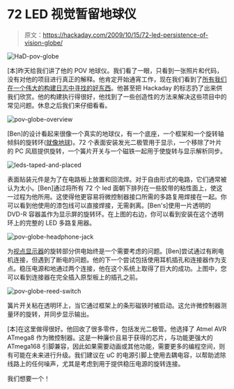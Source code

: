 # 72 LED 视觉暂留地球仪

> 原文：<https://hackaday.com/2009/10/15/72-led-persistence-of-vision-globe/>

![HaD-pov-globe](img/6e551ad4880cd123927607a144fa89b0.png "HaD-pov-globe")

[本]昨天给我们讲了他的 POV 地球仪。我们看了一眼，只看到一张照片和代码，没有对他的项目进行真正的解释。他肯定开始通宵工作，现在我们看到了[所有我们在一个伟大的构建日志中寻找的好东西](http://hackaday.com/2009/09/19/how-to-make-your-project-an-internet-sensation/)。他甚至把 Hackaday 的标志扔了出来供我们欣赏。他的构建执行得很好，他找到了一些创造性的方法来解决这些项目中的常见问题。休息之后我们来仔细看看。

![pov-globe-overview](img/09de5247c339cdd6ea733b113ca0c8ff.png "pov-globe-overview")

[Ben]的设计看起来很像一个真实的地球仪，有一个底座，一个框架和一个旋转轴倾斜的旋转环([就像地球](http://en.wikipedia.org/wiki/Axial_tilt))。72 个表面安装发光二极管用于显示，一个移除了叶片的 PC 风扇提供旋转，一个簧片开关与一个磁铁一起用于使旋转与显示解析同步。

![leds-taped-and-placed](img/03a5106733077ece64ca60f154a33142.png "leds-taped-and-placed")

表面贴装元件是为了在电路板上放置和回流焊。对于自由形式的电路，它们通常被认为太小。[Ben]通过将所有 72 个 led 面朝下排列在一些胶带的粘性面上，使这一过程为他所用。这使得他更容易将微控制器接口所需的多路复用焊接在一起。你可以看到他使用的漆包线可以直接焊接，无需剥离。[Ben's]使用一片透明的 DVD-R 容器盖作为显示屏的旋转环。在上图的右边，你可以看到安装在这个透明环上的完整的 LED 多路复用器。

![pov-globe-headphone-jack](img/7c12b0fc461caf65d38ef94d65c8c896.png "pov-globe-headphone-jack")

为[视点显示器](http://hackaday.com/2009/06/13/persistence-of-vision-propeller-clock/)的旋转部分供电始终是一个需要考虑的问题。[Ben]尝试通过有刷电机连接，但遇到了断电的问题。他的下一个尝试包括使用耳机插孔和连接器作为支点。稳压电源和地通过两个连接，他在这个系统上取得了巨大的成功。上图中，您可以看到连接器在完全插入原型板上的插孔之前。

![pov-globe-reed-switch](img/d832bd634233f6c9dd9e18fc93e36610.png "pov-globe-reed-switch")

簧片开关粘在透明环上，当它通过框架上的条形磁铁时被启动。这允许微控制器测量环的旋转，并同步显示输出。

[本]在这里做得很好。他回收了很多零件，包括发光二极管。他选择了 Atmel AVR ATmega8 作为微控制器。这是一种廉价且易于获得的芯片，与功能更强大的 ATmega168 引脚兼容，因此如果需要动画或其他功能，需要更多的编程空间，则有可能在未来进行升级。我们建议在 uC 的电源引脚上使用去耦电容，以帮助滤除线路上的任何噪声，尤其是考虑到用于提供稳压电源的旋转连接。

我们想要一个！